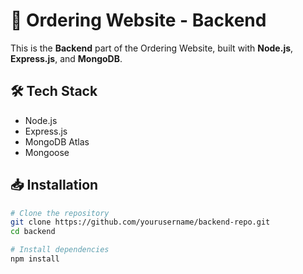 # 🛒 Ordering Website - Backend

This is the **Backend** part of the Ordering Website, built with **Node.js**, **Express.js**, and **MongoDB**.

## 🛠️ Tech Stack

- Node.js
- Express.js
- MongoDB Atlas
- Mongoose

## 📥 Installation

```bash
# Clone the repository
git clone https://github.com/yourusername/backend-repo.git
cd backend

# Install dependencies
npm install
```
